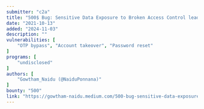 ```yaml
---
submitter: "c2a"
title: "500$ Bug: Sensitive Data Exposure to Broken Access Control leads, How I able to take over any account of India’s Biggest College Ever.👨‍💻"
date: "2021-10-13"
added: "2024-11-03"
description: ""
vulnerabilities: [
    "OTP bypass", "Account takeover", "Password reset"
]
programs: [
    "undisclosed"
]
authors: [
    "Gowtham_Naidu (@NaiduPonnana)"
]
bounty: "500"
link: "https://gowtham-naidu.medium.com/500-bug-sensitive-data-exposure-to-broken-access-control-leads-how-i-able-to-take-over-any-33658f16e265"
---
```




